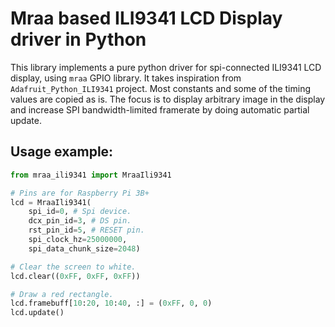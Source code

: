 # Mraa based ILI9341 LCD Display driver in Python

This library implements a pure python driver for spi-connected ILI9341 LCD
display, using `mraa` GPIO library. It takes inspiration from
`Adafruit_Python_ILI9341` project. Most constants and some of the timing
values are copied as is. The focus is to display arbitrary image in the
display and increase SPI bandwidth-limited framerate by doing automatic
partial update.


## Usage example:

```python
from mraa_ili9341 import MraaIli9341

# Pins are for Raspberry Pi 3B+
lcd = MraaIli9341(
    spi_id=0, # Spi device.
    dcx_pin_id=3, # DS pin.
    rst_pin_id=5, # RESET pin.
    spi_clock_hz=25000000,
    spi_data_chunk_size=2048)

# Clear the screen to white.
lcd.clear((0xFF, 0xFF, 0xFF))

# Draw a red rectangle.
lcd.framebuff[10:20, 10:40, :] = (0xFF, 0, 0)
lcd.update()
```
